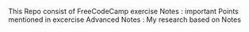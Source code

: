 This Repo consist of FreeCodeCamp exercise 
Notes : important Points mentioned in excercise
Advanced Notes : My research based on Notes
